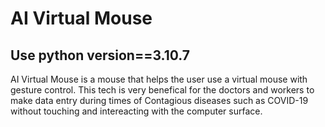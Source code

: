 # AI Virtual Mouse
## Use python version==3.10.7
AI Virtual Mouse is a mouse that helps the user use a virtual mouse with gesture control. This tech is very benefical for the doctors and workers to make data entry during times of Contagious diseases such as COVID-19 without touching and intereacting with the computer surface.
